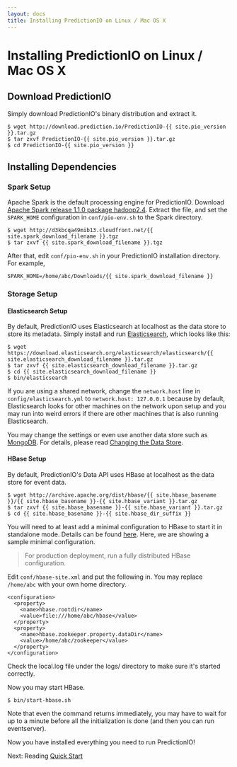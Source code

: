 ```yaml
---
layout: docs
title: Installing PredictionIO on Linux / Mac OS X
---
```


# Installing PredictionIO on Linux / Mac OS X

## Download PredictionIO

Simply download PredictionIO's binary distribution and extract it.

```
$ wget http://download.prediction.io/PredictionIO-{{ site.pio_version }}.tar.gz
$ tar zxvf PredictionIO-{{ site.pio_version }}.tar.gz
$ cd PredictionIO-{{ site.pio_version }}
```

## Installing Dependencies

### Spark Setup

Apache Spark is the default processing engine for PredictionIO. Download [Apache
Spark release 1.1.0 package hadoop2.4](http://spark.apache.org/downloads.html).
Extract the file, and set the `SPARK_HOME` configuration in `conf/pio-env.sh` to
the Spark directory.

```
$ wget http://d3kbcqa49mib13.cloudfront.net/{{ site.spark_download_filename }}.tgz
$ tar zxvf {{ site.spark_download_filename }}.tgz
```

After that, edit `conf/pio-env.sh` in your PredictionIO installation directory.
For example,

```
SPARK_HOME=/home/abc/Downloads/{{ site.spark_download_filename }}
```

### Storage Setup

#### Elasticsearch Setup

By default, PredictionIO uses Elasticsearch at localhost as the data store to
store its metadata. Simply install and run
[Elasticsearch](http://www.elasticsearch.org/), which looks like this:

```
$ wget https://download.elasticsearch.org/elasticsearch/elasticsearch/{{ site.elasticsearch_download_filename }}.tar.gz
$ tar zxvf {{ site.elasticsearch_download_filename }}.tar.gz
$ cd {{ site.elasticsearch_download_filename }}
$ bin/elasticsearch
```

If you are using a shared network, change the `network.host` line in
`config/elasticsearch.yml` to `network.host: 127.0.0.1` because by default,
Elasticsearch looks for other machines on the network upon setup and you may run
into weird errors if there are other machines that is also running
Elasticsearch.

You may change the settings or even use another data store such as
[MongoDB](http://www.mongodb.org/). For details, please read [Changing the Data
Store](config-datastore.html).

#### HBase Setup<a class="anchor" name="hbase">&nbsp;</a>

By default, PredictionIO's Data API uses HBase at localhost as the data store
for event data.

```
$ wget http://archive.apache.org/dist/hbase/{{ site.hbase_basename }}/{{ site.hbase_basename }}-{{ site.hbase_variant }}.tar.gz
$ tar zxvf {{ site.hbase_basename }}-{{ site.hbase_variant }}.tar.gz
$ cd {{ site.hbase_basename }}-{{ site.hbase_dir_suffix }}
```

You will need to at least add a minimal configuration to HBase to start it in
standalone mode. Details can be found
[here](http://hbase.apache.org/book/quickstart.html). Here, we are showing a
sample minimal configuration.

> For production deployment, run a fully distributed HBase configuration.

Edit `conf/hbase-site.xml` and put the following in. You may replace `/home/abc`
with your own home directory.

```
<configuration>
  <property>
    <name>hbase.rootdir</name>
    <value>file:///home/abc/hbase</value>
  </property>
  <property>
    <name>hbase.zookeeper.property.dataDir</name>
    <value>/home/abc/zookeeper</value>
  </property>
</configuration>
```
Check the local.log file under the logs/ directory to make sure it's started correctly.  

Now you may start HBase.

```
$ bin/start-hbase.sh
```

Note that even the command returns immediately, you may have to wait for up to
a minute before all the initialization is done (and then you can run eventserver).

Now you have installed everything you need to run PredictionIO!

Next: Reading [Quick Start]({{site.baseurl}}/tutorials/engines/quickstart.html)

